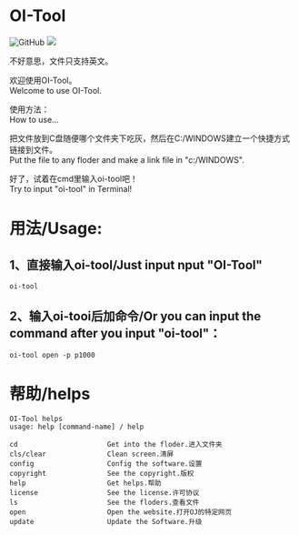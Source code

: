 # OI-Tool

![GitHub](https://img.shields.io/github/license/HelloOSMe/OI-Tool) ![](https://img.shields.io/badge/OS-Windows-green)

不好意思，文件只支持英文。

欢迎使用OI-Tool。  
Welcome to use OI-Tool.

使用方法：  
How to use...

把文件放到C盘随便哪个文件夹下吃灰，然后在C:/WINDOWS建立一个快捷方式链接到文件。  
Put the file to any floder and make a link file in "c:/WINDOWS".

好了，试着在cmd里输入oi-tool吧！  
Try to input "oi-tool" in Terminal!

# 用法/Usage:

## 1、直接输入oi-tool/Just input nput "OI-Tool"

```
oi-tool
```

## 2、输入oi-tooi后加命令/Or you can input the command after you input "oi-tool"：

```
oi-tool open -p p1000
```

# 帮助/helps
```
OI-Tool helps
usage: help [command-name] / help

cd                      Get into the floder.进入文件夹
cls/clear               Clean screen.清屏
config                  Config the software.设置
copyright               See the copyright.版权
help                    Get helps.帮助
license                 See the license.许可协议
ls                      See the floders.查看文件
open                    Open the website.打开OJ的特定网页
update                  Update the Software.升级
```
